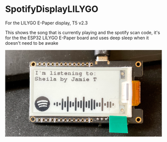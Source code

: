 # SpotifyDisplayLILYGO
For the LILYGO E-Paper display, T5 v2.3

This shows the song that is currently playing and the spotify scan code, it's for the the ESP32 LILYGO E-Paper board and uses deep sleep when it doesn't need to be awake

![Image](https://github.com/Acorn221/SpotifyDisplayLILYGO/blob/main/IMG_0240.jpg?raw=true)
